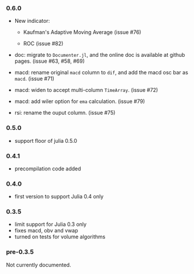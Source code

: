 ### 0.6.0

* New indicator:
  * Kaufman's Adaptive Moving Average (issue #76)

  * ROC (issue #82)

* doc: migrate to `Documenter.jl`, and the online doc is available at github
  pages. (issue #63, #58, #69)

* macd: rename original `macd` column to `dif`,
  and add the macd osc bar as `macd`. (issue #71)

* macd: widen to accept multi-column `TimeArray`. (issue #72)

* macd: add wiler option for `ema` calculation. (issue #79)

* rsi: rename the ouput column. (issue #75)

### 0.5.0

* support floor of julia 0.5.0

### 0.4.1

* precompilation code added

### 0.4.0

* first version to support Julia 0.4 only

### 0.3.5

* limit support for Julia 0.3 only
* fixes macd, obv and vwap
* turned on tests for volume algorithms

### pre-0.3.5

Not currently documented.
